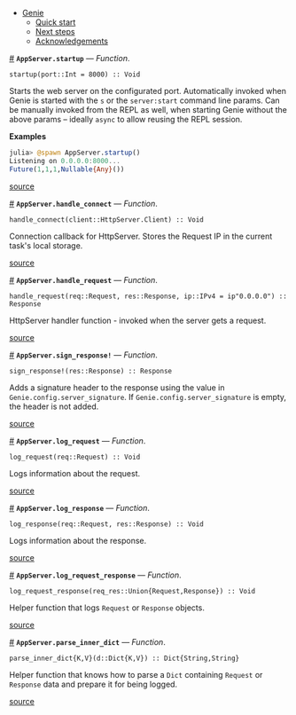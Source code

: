 

- [Genie](index.md#Genie-1)
    - [Quick start](index.md#Quick-start-1)
    - [Next steps](index.md#Next-steps-1)
    - [Acknowledgements](index.md#Acknowledgements-1)

<a id='AppServer.startup' href='#AppServer.startup'>#</a>
**`AppServer.startup`** &mdash; *Function*.



```
startup(port::Int = 8000) :: Void
```

Starts the web server on the configurated port. Automatically invoked when Genie is started with the `s` or the `server:start` command line params. Can be manually invoked from the REPL as well, when starting Genie without the above params – ideally `async` to allow reusing the REPL session.

**Examples**

```julia
julia> @spawn AppServer.startup()
Listening on 0.0.0.0:8000...
Future(1,1,1,Nullable{Any}())
```


<a target='_blank' href='https://github.com/essenciary/Genie.jl/tree/bbc5671fb81149c8da565a16ed27d1cf7fd2ccfc/src/AppServer.jl#L8-L21' class='documenter-source'>source</a><br>

<a id='AppServer.handle_connect' href='#AppServer.handle_connect'>#</a>
**`AppServer.handle_connect`** &mdash; *Function*.



```
handle_connect(client::HttpServer.Client) :: Void
```

Connection callback for HttpServer. Stores the Request IP in the current task's local storage.


<a target='_blank' href='https://github.com/essenciary/Genie.jl/tree/bbc5671fb81149c8da565a16ed27d1cf7fd2ccfc/src/AppServer.jl#L74-L78' class='documenter-source'>source</a><br>

<a id='AppServer.handle_request' href='#AppServer.handle_request'>#</a>
**`AppServer.handle_request`** &mdash; *Function*.



```
handle_request(req::Request, res::Response, ip::IPv4 = ip"0.0.0.0") :: Response
```

HttpServer handler function - invoked when the server gets a request.


<a target='_blank' href='https://github.com/essenciary/Genie.jl/tree/bbc5671fb81149c8da565a16ed27d1cf7fd2ccfc/src/AppServer.jl#L95-L99' class='documenter-source'>source</a><br>

<a id='AppServer.sign_response!' href='#AppServer.sign_response!'>#</a>
**`AppServer.sign_response!`** &mdash; *Function*.



```
sign_response!(res::Response) :: Response
```

Adds a signature header to the response using the value in `Genie.config.server_signature`. If `Genie.config.server_signature` is empty, the header is not added.


<a target='_blank' href='https://github.com/essenciary/Genie.jl/tree/bbc5671fb81149c8da565a16ed27d1cf7fd2ccfc/src/AppServer.jl#L126-L131' class='documenter-source'>source</a><br>

<a id='AppServer.log_request' href='#AppServer.log_request'>#</a>
**`AppServer.log_request`** &mdash; *Function*.



```
log_request(req::Request) :: Void
```

Logs information about the request.


<a target='_blank' href='https://github.com/essenciary/Genie.jl/tree/bbc5671fb81149c8da565a16ed27d1cf7fd2ccfc/src/AppServer.jl#L141-L145' class='documenter-source'>source</a><br>

<a id='AppServer.log_response' href='#AppServer.log_response'>#</a>
**`AppServer.log_response`** &mdash; *Function*.



```
log_response(req::Request, res::Response) :: Void
```

Logs information about the response.


<a target='_blank' href='https://github.com/essenciary/Genie.jl/tree/bbc5671fb81149c8da565a16ed27d1cf7fd2ccfc/src/AppServer.jl#L157-L161' class='documenter-source'>source</a><br>

<a id='AppServer.log_request_response' href='#AppServer.log_request_response'>#</a>
**`AppServer.log_request_response`** &mdash; *Function*.



```
log_request_response(req_res::Union{Request,Response}) :: Void
```

Helper function that logs `Request` or `Response` objects.


<a target='_blank' href='https://github.com/essenciary/Genie.jl/tree/bbc5671fb81149c8da565a16ed27d1cf7fd2ccfc/src/AppServer.jl#L173-L177' class='documenter-source'>source</a><br>

<a id='AppServer.parse_inner_dict' href='#AppServer.parse_inner_dict'>#</a>
**`AppServer.parse_inner_dict`** &mdash; *Function*.



```
parse_inner_dict{K,V}(d::Dict{K,V}) :: Dict{String,String}
```

Helper function that knows how to parse a `Dict` containing `Request` or `Response` data and prepare it for being logged.


<a target='_blank' href='https://github.com/essenciary/Genie.jl/tree/bbc5671fb81149c8da565a16ed27d1cf7fd2ccfc/src/AppServer.jl#L203-L207' class='documenter-source'>source</a><br>

